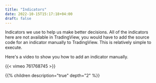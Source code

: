 ```yaml
---
title: "Indicators"
date: 2022-10-15T15:17:18+04:00
draft: false
---
```


Indicators we use to help us make better decisions. All of the indicators here are not available in TradingView, you would have to add the source code for an indicator manually to TradingView. This is relatively simple to execute.

Here's a video to show you how to add an indicator manually.

{{< vimeo 761768745 >}}

{{% children description="true" depth="2" %}}
